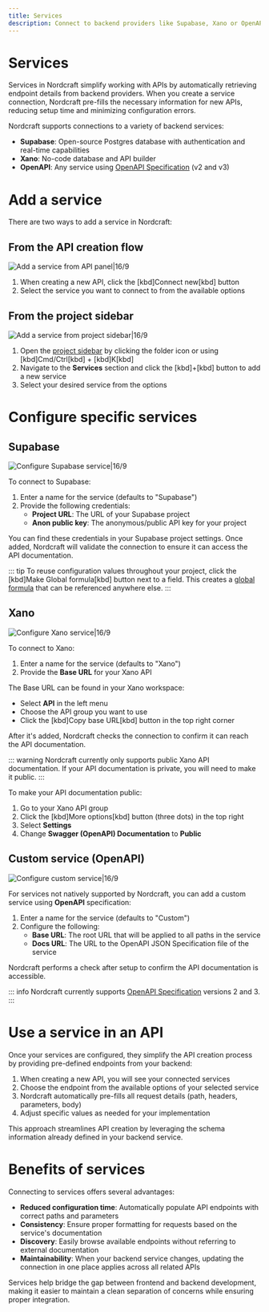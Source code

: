 ```yaml
---
title: Services
description: Connect to backend providers like Supabase, Xano or OpenAPI-compliant services to automatically configure API endpoints in your Nordcraft project.
---
```


# Services

Services in Nordcraft simplify working with APIs by automatically retrieving endpoint details from backend providers. When you create a service connection, Nordcraft pre-fills the necessary information for new APIs, reducing setup time and minimizing configuration errors.

Nordcraft supports connections to a variety of backend services:

- **Supabase**: Open-source Postgres database with authentication and real-time capabilities
- **Xano**: No-code database and API builder
- **OpenAPI**: Any service using [OpenAPI Specification](https://swagger.io/resources/open-api) (v2 and v3)

# Add a service

There are two ways to add a service in Nordcraft:

## From the API creation flow

![Add a service from API panel|16/9](add-a-service-from-api-panel.webp)

1. When creating a new API, click the [kbd]Connect new[kbd] button
2. Select the service you want to connect to from the available options

## From the project sidebar

![Add a service from project sidebar|16/9](add-a-service-from-project-sidebar.webp)

1. Open the [project sidebar](/the-editor/project-sidebar) by clicking the folder icon or using [kbd]Cmd/Ctrl[kbd] + [kbd]K[kbd]
2. Navigate to the **Services** section and click the [kbd]+[kbd] button to add a new service
3. Select your desired service from the options

# Configure specific services

## Supabase

![Configure Supabase service|16/9](configure-supabase-service.webp)

To connect to Supabase:

1. Enter a name for the service (defaults to "Supabase")
2. Provide the following credentials:
   - **Project URL**: The URL of your Supabase project
   - **Anon public key**: The anonymous/public API key for your project

You can find these credentials in your Supabase project settings. Once added, Nordcraft will validate the connection to ensure it can access the API documentation.

::: tip
To reuse configuration values throughout your project, click the [kbd]Make Global formula[kbd] button next to a field. This creates a [global formula](/formulas/global-formulas) that can be referenced anywhere else.
:::

## Xano

![Configure Xano service|16/9](configure-xano-service.webp)

To connect to Xano:

1. Enter a name for the service (defaults to "Xano")
2. Provide the **Base URL** for your Xano API

The Base URL can be found in your Xano workspace:

- Select **API** in the left menu
- Choose the API group you want to use
- Click the [kbd]Copy base URL[kbd] button in the top right corner

After it's added, Nordcraft checks the connection to confirm it can reach the API documentation.

::: warning
Nordcraft currently only supports public Xano API documentation. If your API documentation is private, you will need to make it public.
:::

To make your API documentation public:

1. Go to your Xano API group
2. Click the [kbd]More options[kbd] button (three dots) in the top right
3. Select **Settings**
4. Change **Swagger (OpenAPI) Documentation** to **Public**

## Custom service (OpenAPI)

![Configure custom service|16/9](configure-custom-service.webp)

For services not natively supported by Nordcraft, you can add a custom service using **OpenAPI** specification:

1. Enter a name for the service (defaults to "Custom")
2. Configure the following:
   - **Base URL**: The root URL that will be applied to all paths in the service
   - **Docs URL**: The URL to the OpenAPI JSON Specification file of the service

Nordcraft performs a check after setup to confirm the API documentation is accessible.

::: info
Nordcraft currently supports [OpenAPI Specification](https://swagger.io/resources/open-api/) versions 2 and 3.
:::

# Use a service in an API

Once your services are configured, they simplify the API creation process by providing pre-defined endpoints from your backend:

1. When creating a new API, you will see your connected services
2. Choose the endpoint from the available options of your selected service
3. Nordcraft automatically pre-fills all request details (path, headers, parameters, body)
4. Adjust specific values as needed for your implementation

This approach streamlines API creation by leveraging the schema information already defined in your backend service.

# Benefits of services

Connecting to services offers several advantages:

- **Reduced configuration time**: Automatically populate API endpoints with correct paths and parameters
- **Consistency**: Ensure proper formatting for requests based on the service's documentation
- **Discovery**: Easily browse available endpoints without referring to external documentation
- **Maintainability**: When your backend service changes, updating the connection in one place applies across all related APIs

Services help bridge the gap between frontend and backend development, making it easier to maintain a clean separation of concerns while ensuring proper integration.
